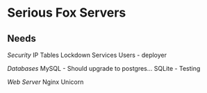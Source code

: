 # Serious Fox Servers


## Needs

*Security*
IP Tables
Lockdown Services
Users - deployer

*Databases*
MySQL - Should upgrade to postgres... 
SQLite - Testing

*Web Server*
Nginx
Unicorn